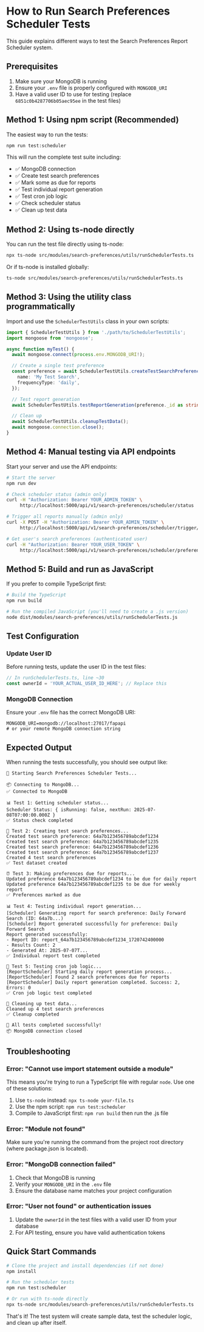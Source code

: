 # How to Run Search Preferences Scheduler Tests

This guide explains different ways to test the Search Preferences Report Scheduler system.

## Prerequisites

1. Make sure your MongoDB is running
2. Ensure your `.env` file is properly configured with `MONGODB_URI`
3. Have a valid user ID to use for testing (replace `6851c0b4287706b05aec95ee` in the test files)

## Method 1: Using npm script (Recommended)

The easiest way to run the tests:

```bash
npm run test:scheduler
```

This will run the complete test suite including:

- ✅ MongoDB connection
- ✅ Create test search preferences
- ✅ Mark some as due for reports
- ✅ Test individual report generation
- ✅ Test cron job logic
- ✅ Check scheduler status
- ✅ Clean up test data

## Method 2: Using ts-node directly

You can run the test file directly using ts-node:

```bash
npx ts-node src/modules/search-preferences/utils/runSchedulerTests.ts
```

Or if ts-node is installed globally:

```bash
ts-node src/modules/search-preferences/utils/runSchedulerTests.ts
```

## Method 3: Using the utility class programmatically

Import and use the `SchedulerTestUtils` class in your own scripts:

```typescript
import { SchedulerTestUtils } from './path/to/SchedulerTestUtils';
import mongoose from 'mongoose';

async function myTest() {
  await mongoose.connect(process.env.MONGODB_URI!);

  // Create a single test preference
  const preference = await SchedulerTestUtils.createTestSearchPreference('userId', {
    name: 'My Test Search',
    frequencyType: 'daily',
  });

  // Test report generation
  await SchedulerTestUtils.testReportGeneration(preference._id as string);

  // Clean up
  await SchedulerTestUtils.cleanupTestData();
  await mongoose.connection.close();
}
```

## Method 4: Manual testing via API endpoints

Start your server and use the API endpoints:

```bash
# Start the server
npm run dev

# Check scheduler status (admin only)
curl -H "Authorization: Bearer YOUR_ADMIN_TOKEN" \
     http://localhost:5000/api/v1/search-preferences/scheduler/status

# Trigger all reports manually (admin only)
curl -X POST -H "Authorization: Bearer YOUR_ADMIN_TOKEN" \
     http://localhost:5000/api/v1/search-preferences/scheduler/trigger/all

# Get user's search preferences (authenticated user)
curl -H "Authorization: Bearer YOUR_USER_TOKEN" \
     http://localhost:5000/api/v1/search-preferences/scheduler/preferences
```

## Method 5: Build and run as JavaScript

If you prefer to compile TypeScript first:

```bash
# Build the TypeScript
npm run build

# Run the compiled JavaScript (you'll need to create a .js version)
node dist/modules/search-preferences/utils/runSchedulerTests.js
```

## Test Configuration

### Update User ID

Before running tests, update the user ID in the test files:

```typescript
// In runSchedulerTests.ts, line ~30
const ownerId = 'YOUR_ACTUAL_USER_ID_HERE'; // Replace this
```

### MongoDB Connection

Ensure your `.env` file has the correct MongoDB URI:

```env
MONGODB_URI=mongodb://localhost:27017/fapapi
# or your remote MongoDB connection string
```

## Expected Output

When running the tests successfully, you should see output like:

```
🚀 Starting Search Preferences Scheduler Tests...

📦 Connecting to MongoDB...
✅ Connected to MongoDB

📊 Test 1: Getting scheduler status...
Scheduler Status: { isRunning: false, nextRun: 2025-07-08T07:00:00.000Z }
✅ Status check completed

📝 Test 2: Creating test search preferences...
Created test search preference: 64a7b123456789abcdef1234
Created test search preference: 64a7b123456789abcdef1235
Created test search preference: 64a7b123456789abcdef1236
Created test search preference: 64a7b123456789abcdef1237
Created 4 test search preferences
✅ Test dataset created

⏰ Test 3: Making preferences due for reports...
Updated preference 64a7b123456789abcdef1234 to be due for daily report
Updated preference 64a7b123456789abcdef1235 to be due for weekly report
✅ Preferences marked as due

📊 Test 4: Testing individual report generation...
[Scheduler] Generating report for search preference: Daily Forward Search (ID: 64a7b...)
[Scheduler] Report generated successfully for preference: Daily Forward Search
Report generated successfully:
- Report ID: report_64a7b123456789abcdef1234_1720742400000
- Results Count: 2
- Generated At: 2025-07-07T...
✅ Individual report test completed

🔄 Test 5: Testing cron job logic...
[ReportScheduler] Starting daily report generation process...
[ReportScheduler] Found 2 search preferences due for reports
[ReportScheduler] Daily report generation completed. Success: 2, Errors: 0
✅ Cron job logic test completed

🧹 Cleaning up test data...
Cleaned up 4 test search preferences
✅ Cleanup completed

🎉 All tests completed successfully!
📦 MongoDB connection closed
```

## Troubleshooting

### Error: "Cannot use import statement outside a module"

This means you're trying to run a TypeScript file with regular `node`. Use one of these solutions:

1. Use `ts-node` instead: `npx ts-node your-file.ts`
2. Use the npm script: `npm run test:scheduler`
3. Compile to JavaScript first: `npm run build` then run the .js file

### Error: "Module not found"

Make sure you're running the command from the project root directory (where package.json is located).

### Error: "MongoDB connection failed"

1. Check that MongoDB is running
2. Verify your `MONGODB_URI` in the `.env` file
3. Ensure the database name matches your project configuration

### Error: "User not found" or authentication issues

1. Update the `ownerId` in the test files with a valid user ID from your database
2. For API testing, ensure you have valid authentication tokens

## Quick Start Commands

```bash
# Clone the project and install dependencies (if not done)
npm install

# Run the scheduler tests
npm run test:scheduler

# Or run with ts-node directly
npx ts-node src/modules/search-preferences/utils/runSchedulerTests.ts
```

That's it! The test system will create sample data, test the scheduler logic, and clean up after itself.
